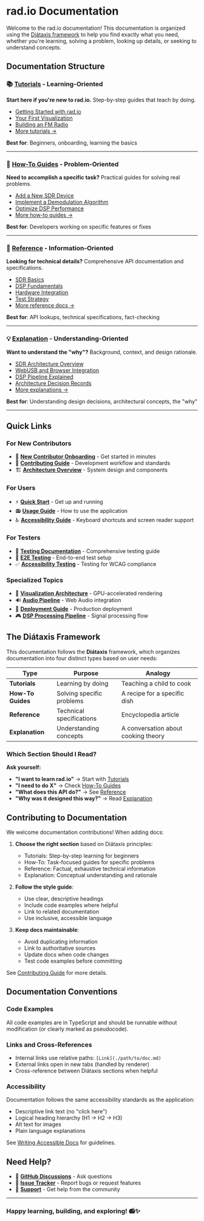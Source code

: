 # rad.io Documentation

Welcome to the rad.io documentation! This documentation is organized using the [Diátaxis framework](https://diataxis.fr/) to help you find exactly what you need, whether you're learning, solving a problem, looking up details, or seeking to understand concepts.

## Documentation Structure

### 📚 [Tutorials](./tutorials/) - Learning-Oriented

**Start here if you're new to rad.io.** Step-by-step guides that teach by doing.

- [Getting Started with rad.io](./tutorials/01-getting-started.md)
- [Your First Visualization](./tutorials/02-first-visualization.md)
- [Building an FM Radio](./tutorials/03-fm-radio-receiver.md)
- [More tutorials →](./tutorials/)

**Best for**: Beginners, onboarding, learning the basics

---

### 🔧 [How-To Guides](./how-to/) - Problem-Oriented

**Need to accomplish a specific task?** Practical guides for solving real problems.

- [Add a New SDR Device](./how-to/add-new-sdr-device.md)
- [Implement a Demodulation Algorithm](./how-to/implement-demodulation.md)
- [Optimize DSP Performance](./how-to/optimize-dsp-performance.md)
- [More how-to guides →](./how-to/)

**Best for**: Developers working on specific features or fixes

---

### 📖 [Reference](./reference/) - Information-Oriented

**Looking for technical details?** Comprehensive API documentation and specifications.

- [SDR Basics](./reference/sdr-basics.md)
- [DSP Fundamentals](./reference/dsp-fundamentals.md)
- [Hardware Integration](./reference/hardware-integration.md)
- [Test Strategy](./reference/test-strategy.md)
- [More reference docs →](./reference/)

**Best for**: API lookups, technical specifications, fact-checking

---

### 💡 [Explanation](./explanation/) - Understanding-Oriented

**Want to understand the "why"?** Background, context, and design rationale.

- [SDR Architecture Overview](./explanation/sdr-architecture-overview.md)
- [WebUSB and Browser Integration](./explanation/webusb-browser-integration.md)
- [DSP Pipeline Explained](./explanation/dsp-pipeline-explained.md)
- [Architecture Decision Records](./decisions/)
- [More explanations →](./explanation/)

**Best for**: Understanding design decisions, architectural concepts, the "why"

---

## Quick Links

### For New Contributors

- 🚀 **[New Contributor Onboarding](./ONBOARDING.md)** - Get started in minutes
- 📝 **[Contributing Guide](../CONTRIBUTING.md)** - Development workflow and standards
- 🏗️ **[Architecture Overview](../ARCHITECTURE.md)** - System design and components

### For Users

- ⚡ **[Quick Start](../README.md#quick-start)** - Get up and running
- 📻 **[Usage Guide](../README.md#usage-guide)** - How to use the application
- ♿ **[Accessibility Guide](../ACCESSIBILITY.md)** - Keyboard shortcuts and screen reader support

### For Testers

- 🧪 **[Testing Documentation](./testing/)** - Comprehensive testing guide
- 🎯 **[E2E Testing](./e2e-tests.md)** - End-to-end test setup
- ✅ **[Accessibility Testing](./ACCESSIBILITY-TESTING-GUIDE.md)** - Testing for WCAG compliance

### Specialized Topics

- 🎨 **[Visualization Architecture](./VISUALIZATION_ARCHITECTURE.md)** - GPU-accelerated rendering
- 🔊 **[Audio Pipeline](./reference/audio-demodulation-pipeline.md)** - Web Audio integration
- 🚀 **[Deployment Guide](./DEPLOYMENT.md)** - Production deployment
- 🎮 **[DSP Processing Pipeline](./dsp-processing-pipeline.md)** - Signal processing flow

## The Diátaxis Framework

This documentation follows the **Diátaxis** framework, which organizes documentation into four distinct types based on user needs:

| Type              | Purpose                   | Analogy                             |
| ----------------- | ------------------------- | ----------------------------------- |
| **Tutorials**     | Learning by doing         | Teaching a child to cook            |
| **How-To Guides** | Solving specific problems | A recipe for a specific dish        |
| **Reference**     | Technical specifications  | Encyclopedia article                |
| **Explanation**   | Understanding concepts    | A conversation about cooking theory |

### Which Section Should I Read?

**Ask yourself:**

- **"I want to learn rad.io"** → Start with [Tutorials](./tutorials/)
- **"I need to do X"** → Check [How-To Guides](./how-to/)
- **"What does this API do?"** → See [Reference](./reference/)
- **"Why was it designed this way?"** → Read [Explanation](./explanation/)

## Contributing to Documentation

We welcome documentation contributions! When adding docs:

1. **Choose the right section** based on Diátaxis principles:
   - Tutorials: Step-by-step learning for beginners
   - How-To: Task-focused guides for specific problems
   - Reference: Factual, exhaustive technical information
   - Explanation: Conceptual understanding and rationale

2. **Follow the style guide**:
   - Use clear, descriptive headings
   - Include code examples where helpful
   - Link to related documentation
   - Use inclusive, accessible language

3. **Keep docs maintainable**:
   - Avoid duplicating information
   - Link to authoritative sources
   - Update docs when code changes
   - Test code examples before committing

See [Contributing Guide](../CONTRIBUTING.md) for more details.

## Documentation Conventions

### Code Examples

All code examples are in TypeScript and should be runnable without modification (or clearly marked as pseudocode).

### Links and Cross-References

- Internal links use relative paths: `[Link](./path/to/doc.md)`
- External links open in new tabs (handled by renderer)
- Cross-reference between Diátaxis sections when helpful

### Accessibility

Documentation follows the same accessibility standards as the application:

- Descriptive link text (no "click here")
- Logical heading hierarchy (H1 → H2 → H3)
- Alt text for images
- Plain language explanations

See [Writing Accessible Docs](../CONTRIBUTING.md#writing-accessible-docs-in-this-repo) for guidelines.

## Need Help?

- 💬 **[GitHub Discussions](https://github.com/alexthemitchell/rad.io/discussions)** - Ask questions
- 🐛 **[Issue Tracker](https://github.com/alexthemitchell/rad.io/issues)** - Report bugs or request features
- 📧 **[Support](../SUPPORT.md)** - Get help from the community

---

### Happy learning, building, and exploring! 📻✨
